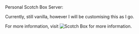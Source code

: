 Personal Scotch Box Server:

Currently, still vanilla, however I will be customising this as I go.

For more information, visit ![Scotch Box](http://box.scotch.io) for more information.